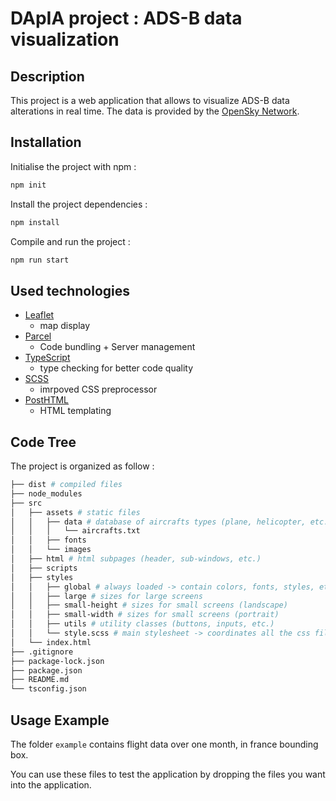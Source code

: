 # DApIA project : ADS-B data visualization

## Description

This project is a web application that allows to visualize ADS-B data alterations in real time. The data is provided by the [OpenSky Network](https://opensky-network.org/).

## Installation

<!-- display the npm command to init and install the project -->

Initialise the project with npm :
```bash
npm init
```
Install the project dependencies :
```bash
npm install
```
Compile and run the project :
```bash
npm run start
```

## Used technologies

* [Leaflet](https://leafletjs.com/)
    * map display
* [Parcel](https://parceljs.org/)
    * Code bundling + Server management
* [TypeScript](https://www.typescriptlang.org/)
    * type checking for better code quality
* [SCSS](https://sass-lang.com/)
    * imrpoved CSS preprocessor
* [PostHTML](https://posthtml.org/)
    * HTML templating

## Code Tree

The project is organized as follow :
<!-- display the tree -->
```bash
├── dist # compiled files
├── node_modules
├── src 
│   ├── assets # static files
│   │   ├── data # database of aircrafts types (plane, helicopter, etc.)
│   │   │   └── aircrafts.txt
│   │   ├── fonts
│   │   └── images
│   ├── html # html subpages (header, sub-windows, etc.)
│   ├── scripts
│   ├── styles
│   │   ├── global # always loaded -> contain colors, fonts, styles, etc.
│   │   ├── large # sizes for large screens
│   │   ├── small-height # sizes for small screens (landscape)
│   │   ├── small-width # sizes for small screens (portrait)
│   │   ├── utils # utility classes (buttons, inputs, etc.)
│   │   └── style.scss # main stylesheet -> coordinates all the css files
│   └── index.html
├── .gitignore
├── package-lock.json
├── package.json
├── README.md
└── tsconfig.json
```



## Usage Example

The folder `example` contains flight data over one month, in france bounding box.

You can use these files to test the application by dropping the files you want into the application.




